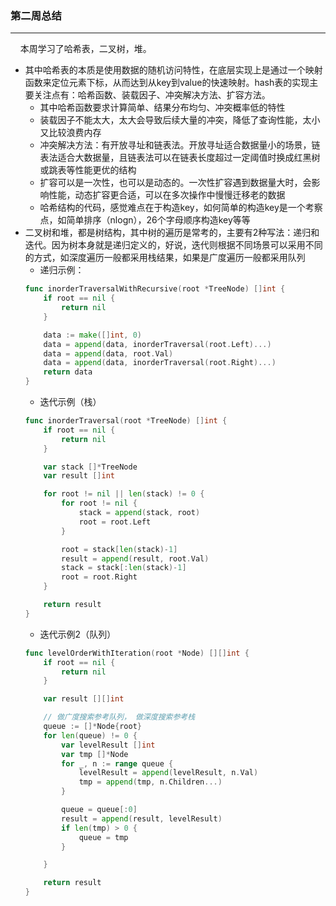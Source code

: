 ### 第二周总结

---

&nbsp;&nbsp;&nbsp;&nbsp;本周学习了哈希表，二叉树，堆。
* 其中哈希表的本质是使用数据的随机访问特性，在底层实现上是通过一个映射函数来定位元素下标，从而达到从key到value的快速映射。hash表的实现主要关注点有：哈希函数、装载因子、冲突解决方法、扩容方法。
    *   其中哈希函数要求计算简单、结果分布均匀、冲突概率低的特性
    *   装载因子不能太大，太大会导致后续大量的冲突，降低了查询性能，太小又比较浪费内存
    *   冲突解决方法：有开放寻址和链表法。开放寻址适合数据量小的场景，链表法适合大数据量，且链表法可以在链表长度超过一定阈值时换成红黑树或跳表等性能更优的结构
    *   扩容可以是一次性，也可以是动态的。一次性扩容遇到数据量大时，会影响性能，动态扩容更合适，可以在多次操作中慢慢迁移老的数据
    *   哈希结构的代码，感觉难点在于构造key，如何简单的构造key是一个考察点，如简单排序（nlogn），26个字母顺序构造key等等
* 二叉树和堆，都是树结构，其中树的遍历是常考的，主要有2种写法：递归和迭代。因为树本身就是递归定义的，好说，迭代则根据不同场景可以采用不同的方式，如深度遍历一般都采用栈结果，如果是广度遍历一般都采用队列
    *   递归示例：
    ```go
    func inorderTraversalWithRecursive(root *TreeNode) []int {
    	if root == nil {
    		return nil
    	}
    
    	data := make([]int, 0)
    	data = append(data, inorderTraversal(root.Left)...)
    	data = append(data, root.Val)
    	data = append(data, inorderTraversal(root.Right)...)
    	return data
    }
    ```
    *   迭代示例（栈）
    ```go
    func inorderTraversal(root *TreeNode) []int {
    	if root == nil {
    		return nil
    	}
    
    	var stack []*TreeNode
    	var result []int
    
    	for root != nil || len(stack) != 0 {
    		for root != nil {
    			stack = append(stack, root)
    			root = root.Left
    		}
    
    		root = stack[len(stack)-1]
    		result = append(result, root.Val)
    		stack = stack[:len(stack)-1]
    		root = root.Right
    	}
    
    	return result
    }
    ```
    *   迭代示例2（队列）
    ```go
    func levelOrderWithIteration(root *Node) [][]int {
    	if root == nil {
    		return nil
    	}
    
    	var result [][]int
    
    	// 做广度搜索参考队列， 做深度搜索参考栈
    	queue := []*Node{root}
    	for len(queue) != 0 {
    		var levelResult []int
    		var tmp []*Node
    		for _, n := range queue {
    			levelResult = append(levelResult, n.Val)
    			tmp = append(tmp, n.Children...)
    		}
    
    		queue = queue[:0]
    		result = append(result, levelResult)
    		if len(tmp) > 0 {
    			queue = tmp
    		}
    
    	}
    
    	return result
    }
    ```